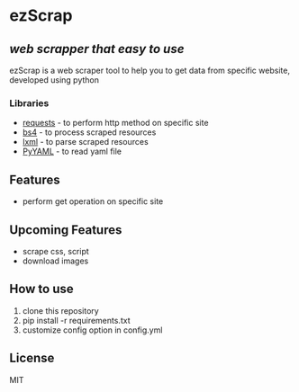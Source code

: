 # ezScrap
## _web scrapper that easy to use_

ezScrap is a web scraper tool to help you to get data from specific website, developed using python

### Libraries
- [requests](https://pypi.org/project/requests/) - to perform http method on specific site
- [bs4](https://pypi.org/project/beautifulsoup4/) - to process scraped resources
- [lxml](https://pypi.org/project/lxml/) - to parse scraped resources
- [PyYAML](https://pypi.org/project/PyYAML/) - to read yaml file

## Features
- perform get operation on specific site

## Upcoming Features
- scrape css, script
- download images

## How to use
1. clone this repository
2. pip install -r requirements.txt
3. customize config option in config.yml

## License

MIT
